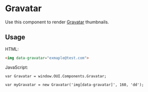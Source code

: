 # Gravatar
Use this component to render [Gravatar](https://en.gravatar.com/site/implement/images/) thumbnails.


## Usage
HTML:
```HTML
<img data-gravatar="exmaple@test.com">
``` 

JavaScript:
```
var Gravatar = window.OUI.Components.Gravatar;

var myGravatar = new Gravatar('img[data-gravatar]', 160, 'dd');
```

